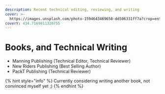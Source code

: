 ```yaml
---
description: Recent technical editing, reviewing, and writing
cover: >-
  https://images.unsplash.com/photo-1594643469650-dd506331ff7a?crop=entropy&cs=tinysrgb&fm=jpg&ixid=MnwxOTcwMjR8MHwxfHNlYXJjaHwxfHx0eXBlJTIwd3JpdGVyfGVufDB8fHx8MTY1OTI3MjQ1Mw&ixlib=rb-1.2.1&q=80
coverY: 434.7169811320755
---
```


# Books, and Technical Writing

* Manning Publishing (Technical Editor, Technical Reviewer)
* New Riders Publishing (Best Selling Author)
* PackT Publishing (Technical Reviewer)

{% hint style="info" %}
Currently considering writing another book, not convinced myself yet ;)
{% endhint %}

